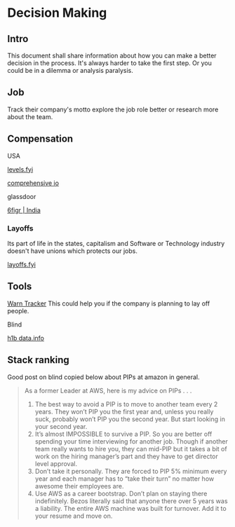# Decision Making

## Intro

This document shall share information about how you can make a better decision in the process.
It's always harder to take the first step. Or you could be in a dilemma or analysis paralysis. 

##  Job


Track their company's motto
explore the job role better or research more about the team.


## Compensation

USA

[levels.fyi](https://www.levels.fyi/)

[comprehensive io](https://app.comprehensive.io/benchmarking/s/jobFamily=Software+Engineering)

glassdoor

[6figr | India](https://6figr.com/in/salary/indian)

### Layoffs

Its part of life in the states, capitalism and Software or Technology industry doesn't have unions which protects our jobs.

[layoffs.fyi](https://layoffs.fyi/)


## Tools


[Warn Tracker](https://www.warntracker.com)
This could help you if the company is planning to lay off people.


Blind


[h1b data.info](https://h1bdata.info/)


## Stack ranking

Good post on blind copied below about PIPs at amazon in general.

> As a former Leader at AWS, here is my advice on PIPs . . . 
> 1. The best way to avoid a PIP is to move to another team every 2 years. They won’t PIP you the first year and, unless you really suck, probably won’t PIP you the second year. But start looking in your second year. 
> 2. It’s almost IMPOSSIBLE to survive a PIP. So you are better off spending your time interviewing for another job. Though if another team really wants to hire you, they can mid-PIP but it takes a bit of work on the hiring manager’s part and they have to get director level approval. 
> 3. Don’t take it personally. They are forced to PIP 5% minimum every year and each manager has to “take their turn” no matter how awesome their employees are. 
> 4. Use AWS as a career bootstrap. Don’t plan on staying there indefinitely. Bezos literally said that anyone there over 5 years was a liability. The entire AWS machine was built for turnover. Add it to your resume and move on.